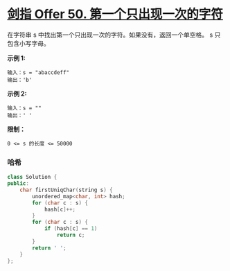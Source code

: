 # [剑指 Offer 50. 第一个只出现一次的字符](https://leetcode.cn/problems/di-yi-ge-zhi-chu-xian-yi-ci-de-zi-fu-lcof/)

在字符串 s 中找出第一个只出现一次的字符。如果没有，返回一个单空格。 s 只包含小写字母。

**示例 1:**

```
输入：s = "abaccdeff"
输出：'b'
```

**示例 2:**

```
输入：s = "" 
输出：' '
```

**限制：**

```
0 <= s 的长度 <= 50000
```

### 哈希

```c++
class Solution {
public:
    char firstUniqChar(string s) {
        unordered_map<char, int> hash;
        for (char c : s) {
            hash[c]++;
        }
        for (char c : s) {
            if (hash[c] == 1)
                return c;
        } 
        return ' ';
    }
};
```

